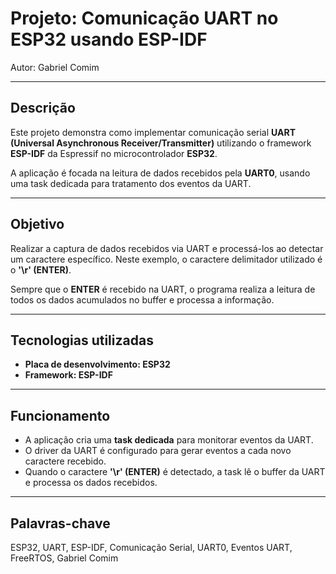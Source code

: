 # Projeto: Comunicação UART no ESP32 usando ESP-IDF

Autor: Gabriel Comim

---

## Descrição

Este projeto demonstra como implementar comunicação serial **UART (Universal Asynchronous Receiver/Transmitter)** utilizando o framework **ESP-IDF** da Espressif no microcontrolador **ESP32**.

A aplicação é focada na leitura de dados recebidos pela **UART0**, usando uma task dedicada para tratamento dos eventos da UART.

---

## Objetivo

Realizar a captura de dados recebidos via UART e processá-los ao detectar um caractere específico. Neste exemplo, o caractere delimitador utilizado é o **'\r' (ENTER)**.

Sempre que o **ENTER** é recebido na UART, o programa realiza a leitura de todos os dados acumulados no buffer e processa a informação.

---

## Tecnologias utilizadas

- **Placa de desenvolvimento: ESP32**
- **Framework: ESP-IDF**
  
---

## Funcionamento

- A aplicação cria uma **task dedicada** para monitorar eventos da UART.
- O driver da UART é configurado para gerar eventos a cada novo caractere recebido.
- Quando o caractere **'\r' (ENTER)** é detectado, a task lê o buffer da UART e processa os dados recebidos.

---

## Palavras-chave
ESP32, UART, ESP-IDF, Comunicação Serial, UART0, Eventos UART, FreeRTOS, Gabriel Comim






